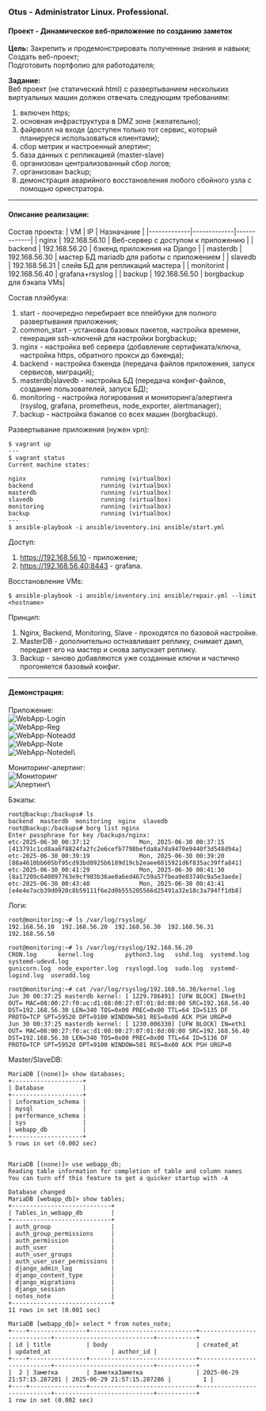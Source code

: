 ### **Otus - Administrator Linux. Professional.**  
#### **Проект - Динамическое веб-приложение по созданию заметок**  
**Цель:** 
Закрепить и продемонстрировать полученные знания и навыки;\
Создать веб-проект;\
Подготовить портфолио для работодателя;

**Задание:**  
Веб проект (не статический html) с развертыванием нескольких виртуальных машин должен отвечать следующим требованиям:

1) включен https;
2) основная инфраструктура в DMZ зоне (желательно);
3) файрволл на входе (доступен только тот сервис, который планируеся использоваться клиентами);
4) сбор метрик и настроенный алертинг;
5) база данных с репликацией (master-slave)
6) организован централизованный сбор логов;
7) организован backup;
8) демонстрация аварийного восстановления любого сбойного узла с помощью оркестратора.

****
#### **Описание реализации:**
Состав проекта:
| VM | IP | Назначание |
|-------------|-------------|-------------|
| nginx | 192.168.56.10  | Веб-сервер с доступом к приложению |
| backend | 192.168.56.20  | бэкенд приложения на Django  |
| masterdb | 192.168.56.30  | мастер БД mariadb для работы с приложением |
| slavedb | 192.168.56.31  | слейв БД для репликаций мастера |
| monitorint | 192.168.56.40  | grafana+rsyslog  |
| backup | 192.168.56.50  | borgbackup для бэкапа VMs|

Состав плэйбука:
1) start - поочередно перебирает все плейбуки для полного развертывания приложения;
2) common_start - установка базовых пакетов, настройка времени, генерация ssh-ключенй для настройки borgbackup;
3) nginx - настройка веб сервера (добавление сертификата/ключа, настройка https, обратного прокси до бэкенда);
4) backend - настройка бэкенда (передача файлов приложения, запуск сервисов, миграций);
5) masterdb|slavedb - настройка БД (передача конфиг-файлов, создание пользователей, запуск БД);
6) monitoring - настройка логирования и мониторинга/алертинга (rsyslog, grafana, prometheus, node_exporter, alertmanager);
7) backup - настройка бэкапов со всех машин (borgbackup).

Развертывание приложения (нужен vpn):
```
$ vagrant up
---
$ vagrant status
Current machine states:

nginx                     running (virtualbox)
backend                   running (virtualbox)
masterdb                  running (virtualbox)
slavedb                   running (virtualbox)
monitoring                running (virtualbox)
backup                    running (virtualbox)
---
$ ansible-playbook -i ansible/inventory.ini ansible/start.yml
```
Доступ:
1) https://192.168.56.10 - приложение;
2) https://192.168.56.40:8443 - grafana.


Восстановление VMs:
```
$ ansible-playbook -i ansible/inventory.ini ansible/repair.yml --limit <hostname>
```
Принцип: 
1) Nginx, Backend, Monitoring, Slave - проходятся по базовой настройке.
2) MasterDB - дополнительно остнавливает реплику, снимает дамп, передает его на мастер и снова запускает реплику.
3) Backup - заново добавляются уже созданные ключи и частично прогоняется базовый конфиг.


****
#### **Демонстрация:**
Приложение:\
![WebApp-Login](https://github.com/YuP26/O_HT/blob/main/project/screens/webapp1.png)\
![WebApp-Reg](https://github.com/YuP26/O_HT/blob/main/project/screens/webapp2.png)\
![WebApp-Noteadd](https://github.com/YuP26/O_HT/blob/main/project/screens/webapp3.png)\
![WebApp-Note](https://github.com/YuP26/O_HT/blob/main/project/screens/webapp4.png)\
![WebApp-Notedel](https://github.com/YuP26/O_HT/blob/main/project/screens/webapp5.png)\

Мониторинг-алертинг:\
![Мониторинг](https://github.com/YuP26/O_HT/blob/main/project/screens/monitoring.png)\
![Алертинг](https://github.com/YuP26/O_HT/blob/main/project/screens/alerting.png)\

Бэкапы:
```
root@backup:/backups# ls
backend  masterdb  monitoring  nginx  slavedb
root@backup:/backups# borg list nginx 
Enter passphrase for key /backups/nginx: 
etc-2025-06-30_00:37:12              Mon, 2025-06-30 00:37:15 [413791c1cd8aa6f8824fa2fc2e6cefb7798befda8a7da9470e9440f3d548d94a]
etc-2025-06-30_00:39:19              Mon, 2025-06-30 00:39:20 [88a4610bb605bf95cd93bd0925b6189d19cb2eaee6815921d6f835ac39ffa841]
etc-2025-06-30_00:41:29              Mon, 2025-06-30 00:41:30 [8a17209c640097763e9cf903b36ae0a6ed467c59a57fbea9e03740c9a5e3aede]
etc-2025-06-30_00:43:40              Mon, 2025-06-30 00:43:41 [e4e4e7acb39d0920c8b59111f6e2d0b555205566d25491a32e18c3a794ff1db8]

```
Логи:
```
root@monitoring:~# ls /var/log/rsyslog/
192.168.56.10  192.168.56.20  192.168.56.30  192.168.56.31  192.168.56.50

root@monitoring:~# ls /var/log/rsyslog/192.168.56.20
CRON.log      kernel.log         python3.log   sshd.log  systemd.log         systemd-udevd.log
gunicorn.log  node_exporter.log  rsyslogd.log  sudo.log  systemd-logind.log  useradd.log

root@monitoring:~# cat /var/log/rsyslog/192.168.56.30/kernel.log 
Jun 30 00:37:25 masterdb kernel: [ 1229.786491] [UFW BLOCK] IN=eth1 OUT= MAC=08:00:27:f0:ac:d1:08:00:27:07:01:8d:08:00 SRC=192.168.56.40 DST=192.168.56.30 LEN=340 TOS=0x00 PREC=0x00 TTL=64 ID=5135 DF PROTO=TCP SPT=59520 DPT=9100 WINDOW=501 RES=0x00 ACK PSH URGP=0 
Jun 30 00:37:25 masterdb kernel: [ 1230.006330] [UFW BLOCK] IN=eth1 OUT= MAC=08:00:27:f0:ac:d1:08:00:27:07:01:8d:08:00 SRC=192.168.56.40 DST=192.168.56.30 LEN=340 TOS=0x00 PREC=0x00 TTL=64 ID=5136 DF PROTO=TCP SPT=59520 DPT=9100 WINDOW=501 RES=0x00 ACK PSH URGP=0 
```
Master/SlaveDB:
```
MariaDB [(none)]> show databases;
+--------------------+
| Database           |
+--------------------+
| information_schema |
| mysql              |
| performance_schema |
| sys                |
| webapp_db          |
+--------------------+
5 rows in set (0.002 sec)


MariaDB [(none)]> use webapp_db;
Reading table information for completion of table and column names
You can turn off this feature to get a quicker startup with -A

Database changed
MariaDB [webapp_db]> show tables;
+----------------------------+
| Tables_in_webapp_db        |
+----------------------------+
| auth_group                 |
| auth_group_permissions     |
| auth_permission            |
| auth_user                  |
| auth_user_groups           |
| auth_user_user_permissions |
| django_admin_log           |
| django_content_type        |
| django_migrations          |
| django_session             |
| notes_note                 |
+----------------------------+
11 rows in set (0.001 sec)

MariaDB [webapp_db]> select * from notes_note;
+----+----------------+------------------------------+----------------------------+----------------------------+-----------+
| id | title          | body                         | created_at                 | updated_at                 | author_id |
+----+----------------+------------------------------+----------------------------+----------------------------+-----------+
|  2 | Заметка        | ЗаметкаЗаметка               | 2025-06-29 21:57:15.287201 | 2025-06-29 21:57:15.287286 |         1 |
+----+----------------+------------------------------+----------------------------+----------------------------+-----------+
1 row in set (0.002 sec)
```
